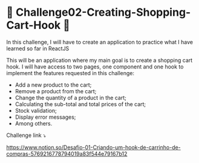 # 🚀 Challenge02-Creating-Shopping-Cart-Hook 🚀

In this challenge, I will have to create an application to practice what I have learned so far in ReactJS

This will be an application where my main goal is to create a shopping cart hook. I will have access to two pages, one component and one hook to implement the features requested in this challenge:

- Add a new product to the cart;
- Remove a product from the cart;
- Change the quantity of a product in the cart;
- Calculating the sub-total and total prices of the cart;
- Stock validation;
- Display error messages;
- Among others.


Challenge link ⤵️

https://www.notion.so/Desafio-01-Criando-um-hook-de-carrinho-de-compras-5769216778794019a83f544e79167b12
